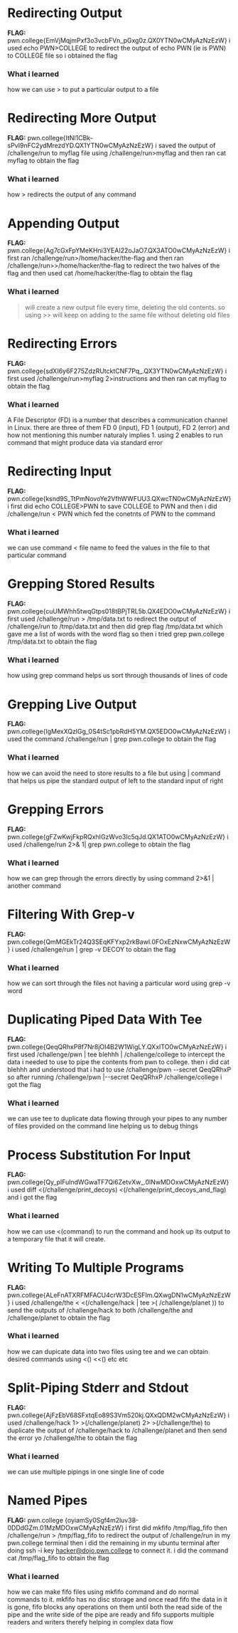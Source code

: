 # Redirecting Output 

**FLAG:** pwn.college{EmVjMqjmPxf3o3vcbFVn_pGxg0z.QX0YTN0wCMyAzNzEzW}
i used echo PWN>COLLEGE to redirect the output of echo PWN (ie is PWN) to COLLEGE file so i obtained the flag

### What i learned 
how we can use > to put a particular output to a file

# Redirecting More Output 

**FLAG:** pwn.college{ItNl1CBk-sPvI9nFC2ydMrezdYD.QX1YTN0wCMyAzNzEzW}
i saved the output of /challenge/run to myflag file using /challenge/run>myflag and then ran cat myflag to obtain the flag 

### What i learned 
how >  redirects the output of any command

# Appending Output 

**FLAG:** pwn.college{Ag7cGxFpYMeKHni3YEAI22oJaO7.QX3ATO0wCMyAzNzEzW}
i first ran /challenge/run>/home/hacker/the-flag and then ran /challenge/run>>/home/hacker/the-flag to redirect the two halves of the flag and then used cat /home/hacker/the-flag to obtain the flag

### What i learned 
> will create a new output file every time, deleting the old contents. so using >> will keep on adding to the same file without deleting old files

# Redirecting Errors

**FLAG:** pwn.college{sdXI6y6F275ZdzRUtcktCNF7Pq_.QX3YTN0wCMyAzNzEzW}
i first used /challenge/run>myflag 2>instructions and then ran cat myflag to obtain the flag

### What i learned 
A File Descriptor (FD) is a number that describes a communication channel in Linux. there are three of them FD 0 (input), FD 1 (output), FD 2 (error) and how not mentioning this number naturaly implies 1. using 2 enables to run command that might produce data via standard error

# Redirecting Input 

**FLAG:** pwn.college{ksnd9S_TtPmNovoYe2VfhWWFUU3.QXwcTN0wCMyAzNzEzW}
i first did echo COLLEGE>PWN to save COLLEGE to PWN and then i did /challenge/run < PWN which fed the conetnts of PWN to the command

### What i learned 
we can use command < file name to feed the values in the file to that particular command 

# Grepping Stored Results

**FLAG:** pwn.college{cuUMWhh5twqGtps018tBPjTRL5b.QX4EDO0wCMyAzNzEzW}
i first used /challenge/run > /tmp/data.txt to redirect the output of /challenge/run to /tmp/data.txt and then did grep flag /tmp/data.txt which gave me a list of words with the word flag so then i tried grep pwn.college /tmp/data.txt to obtain the flag 

### What i learned 
how using grep command helps us sort through thousands of lines of code 

# Grepping Live Output

**FLAG:** pwn.college{IgMexXQzlGg_0S4tSc1pbRdH5YM.QX5EDO0wCMyAzNzEzW}
i used the command  /challenge/run | grep pwn.college to obtain the flag

### What i learned
how we can avoid the need to store results to a file but using | command that helps us pipe the standard output of left to the standard input of right

# Grepping Errors

**FLAG:** pwn.college{gFZwKwjFkpRQxhIGzWvo3lc5qJd.QX1ATO0wCMyAzNzEzW}
i used /challenge/run 2>& 1| grep pwn.college to obtain the flag

### What i learned 
how we can grep through the errors directly by using command 2>&1 | another command

# Filtering With Grep-v 

**FLAG:** pwn.college{QmMGEkTr24Q3SEqKFYxp2rkBawI.0FOxEzNxwCMyAzNzEzW}
i used /challenge/run | grep -v DECOY to obtain the flag

### What i learned 
how we can sort through the files not having a particular word using grep -v word 

# Duplicating Piped Data With Tee

**FLAG:** pwn.college{QeqQRhxP8f7Nr8jOI4B2W1WigLY.QXxITO0wCMyAzNzEzW}
i first used /challenge/pwn | tee blehhh | /challenge/college to intercept the data i needed to use to pipe the contents from pwn to college. then i did cat blehhh and understood that i had to use /challenge/pwn --secret QeqQRhxP so after running /challenge/pwn |--secret QeqQRhxP /challenge/college i got the flag

### What i learned 
we can use tee to duplicate data flowing through your pipes to any number of files provided on the command line helping us to debug things

# Process Substitution For Input

**FLAG:** pwn.college{Qy_pIFulndWGwaTF7Qi6ZetvXw_.0lNwMDOxwCMyAzNzEzW}
i used diff <(/challenge/print_decoys) <(/challenge/print_decoys_and_flag) and i got the flag

### What i learned 
how we can use <(command) to run the command and  hook up its output to a temporary file that it will create.

# Writing To Multiple Programs

**FLAG:** pwn.college{ALeFnATXRFMFACU4crW3DcESFIm.QXwgDN1wCMyAzNzEzW}
i used /challenge/the < <(/challenge/hack | tee >( /challenge/planet )) to send the outputs of /challenge/hack to both /challenge/the and /challenge/planet to obtain the flag

### What i learned 
how we can dupicate data into two files using tee and we can obtain desired commands using <() <<() etc etc

# Split-Piping Stderr and Stdout 

**FLAG:** pwn.college{AjFzEbV68SFxtqEo89S3Vm520kj.QXxQDM2wCMyAzNzEzW}
i used /challenge/hack 1> >(/challenge/planet) 2> >(/challenge/the) to duplicate the output of /challenge/hack to /challenge/planet and then send the error yo /challenge/the to obtain the flag


### What i learned 
we can use multiple pipings in one single line of code

# Named Pipes

**FLAG:** pwn.college {oyiamSy0Sgf4m2luv38-0DDdGZm.01MzMDOxwCMyAzNzEzW}
i first did mkfifo /tmp/flag_fifo then /challenge/run > /tmp/flag_fifo to redirect the output of /challenge/run in my pwn.college terminal then i did the remaining in my ubuntu terminal after doing  ssh -i key hacker@dojo.pwn.college to connect it. i did the command cat /tmp/flag_fifo to obtain the flag

### What i learned 
how we can make fifo files using mkfifo command and do normal commands to it. mkfifo has no disc storage and once read fifo the data in it is gone, fifo blocks any operations on them until both the read side of the pipe and the write side of the pipe are ready and fifo supports multiple readers and writers therefy helping in complex data flow
